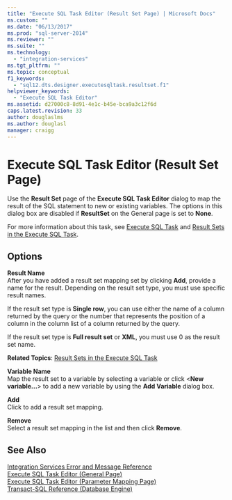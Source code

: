 ```yaml
---
title: "Execute SQL Task Editor (Result Set Page) | Microsoft Docs"
ms.custom: ""
ms.date: "06/13/2017"
ms.prod: "sql-server-2014"
ms.reviewer: ""
ms.suite: ""
ms.technology: 
  - "integration-services"
ms.tgt_pltfrm: ""
ms.topic: conceptual
f1_keywords: 
  - "sql12.dts.designer.executesqltask.resultset.f1"
helpviewer_keywords: 
  - "Execute SQL Task Editor"
ms.assetid: d27000c8-8d91-4e1c-b45e-bca9a3c12f6d
caps.latest.revision: 33
author: douglaslms
ms.author: douglasl
manager: craigg
---
```

# Execute SQL Task Editor (Result Set Page)
  Use the **Result Set** page of the **Execute SQL Task Editor** dialog to map the result of the SQL statement to new or existing variables. The options in this dialog box are disabled if **ResultSet** on the General page is set to **None**.  
  
 For more information about this task, see [Execute SQL Task](control-flow/execute-sql-task.md) and [Result Sets in the Execute SQL Task](../../2014/integration-services/result-sets-in-the-execute-sql-task.md).  
  
## Options  
 **Result Name**  
 After you have added a result set mapping set by clicking **Add**, provide a name for the result. Depending on the result set type, you must use specific result names.  
  
 If the result set type is **Single row**, you can use either the name of a column returned by the query or the number that represents the position of a column in the column list of a column returned by the query.  
  
 If the result set type is **Full result set** or **XML**, you must use 0 as the result set name.  
  
 **Related Topics**: [Result Sets in the Execute SQL Task](../../2014/integration-services/result-sets-in-the-execute-sql-task.md)  
  
 **Variable Name**  
 Map the result set to a variable by selecting a variable or click \<**New variable...**> to add a new variable by using the **Add Variable** dialog box.  
  
 **Add**  
 Click to add a result set mapping.  
  
 **Remove**  
 Select a result set mapping in the list and then click **Remove**.  
  
## See Also  
 [Integration Services Error and Message Reference](../../2014/integration-services/integration-services-error-and-message-reference.md)   
 [Execute SQL Task Editor &#40;General Page&#41;](general-page-of-integration-services-designers-options.md)   
 [Execute SQL Task Editor &#40;Parameter Mapping Page&#41;](../../2014/integration-services/execute-sql-task-editor-parameter-mapping-page.md)   
 [Transact-SQL Reference &#40;Database Engine&#41;](/sql/t-sql/language-reference)  
  
  
